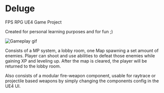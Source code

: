 # Deluge
FPS RPG UE4 Game Project

Created for personal learning purposes and for fun ;)

![Gameplay gif](/screens/gamegif.gif?raw=true "Gameplay gif")

Consists of a MP system, a lobby room, one Map spawning a set amount of enemies.
Player can shoot and use abilities to defeat those enemies while gaining XP and leveling up. After the map is cleared, the player will be returned to the lobby room.

Also consists of a modular fire-weapon component, usable for raytrace or projectile based weapons by simply changing the components config in the UE4 UI.

